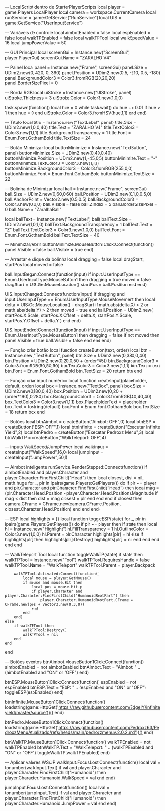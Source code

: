 -- LocalScript dentro de StarterPlayerScripts
local player = game.Players.LocalPlayer
local camera = workspace.CurrentCamera
local runService = game:GetService("RunService")
local UIS = game:GetService("UserInputService")

-- Variáveis de controle
local aimbotEnabled = false
local espEnabled = false
local walkTPEnabled = false
local walkTPTool
local walkSpeedValue = 16
local jumpPowerValue = 50

-- GUI Principal
local screenGui = Instance.new("ScreenGui", player.PlayerGui)
screenGui.Name = "ZARALHO V4"

-- Painel
local panel = Instance.new("Frame", screenGui)
panel.Size = UDim2.new(0, 420, 0, 360)
panel.Position = UDim2.new(0.5, -210, 0.5, -180)
panel.BackgroundColor3 = Color3.fromRGB(20,20,20)
panel.BorderSizePixel = 0

-- Borda RGB
local uiStroke = Instance.new("UIStroke", panel)
uiStroke.Thickness = 3
uiStroke.Color = Color3.new(1,0,0)

task.spawn(function()
    local hue = 0
    while task.wait() do
        hue += 0.01
        if hue > 1 then hue = 0 end
        uiStroke.Color = Color3.fromHSV(hue,1,1)
    end
end)

-- Título
local title = Instance.new("TextLabel", panel)
title.Size = UDim2.new(1,0,0,40)
title.Text = "ZARALHO V4"
title.TextColor3 = Color3.new(1,1,1)
title.BackgroundTransparency = 1
title.Font = Enum.Font.GothamBold
title.TextSize = 24

-- Botão Minimizar
local buttonMinimize = Instance.new("TextButton", panel)
buttonMinimize.Size = UDim2.new(0,40,0,40)
buttonMinimize.Position = UDim2.new(1,-45,0,5)
buttonMinimize.Text = "-"
buttonMinimize.TextColor3 = Color3.new(1,1,1)
buttonMinimize.BackgroundColor3 = Color3.fromRGB(255,0,0)
buttonMinimize.Font = Enum.Font.GothamBold
buttonMinimize.TextSize = 22

-- Bolinha de Minimizar
local ball = Instance.new("Frame", screenGui)
ball.Size = UDim2.new(0,60,0,60)
ball.Position = UDim2.new(0.1,0,0.5,0)
ball.AnchorPoint = Vector2.new(0.5,0.5)
ball.BackgroundColor3 = Color3.new(0,0,0)
ball.Visible = false
ball.ZIndex = 5
ball.BorderSizePixel = 0
ball.Name = "ZaralhaBall"

local ballText = Instance.new("TextLabel", ball)
ballText.Size = UDim2.new(1,0,1,0)
ballText.BackgroundTransparency = 1
ballText.Text = "Z"
ballText.TextColor3 = Color3.new(1,0,0)
ballText.Font = Enum.Font.GothamBold
ballText.TextSize = 40

-- Minimizar/Abrir
buttonMinimize.MouseButton1Click:Connect(function()
    panel.Visible = false
    ball.Visible = true
end)

-- Arrastar e clique da bolinha
local dragging = false
local dragStart, startPos
local moved = false

ball.InputBegan:Connect(function(input)
    if input.UserInputType == Enum.UserInputType.MouseButton1 then
        dragging = true
        moved = false
        dragStart = UIS:GetMouseLocation()
        startPos = ball.Position
    end
end)

UIS.InputChanged:Connect(function(input)
    if dragging and input.UserInputType == Enum.UserInputType.MouseMovement then
        local delta = UIS:GetMouseLocation() - dragStart
        if math.abs(delta.X) > 2 or math.abs(delta.Y) > 2 then
            moved = true
        end
        ball.Position = UDim2.new(
            startPos.X.Scale, startPos.X.Offset + delta.X,
            startPos.Y.Scale, startPos.Y.Offset + delta.Y
        )
    end
end)

UIS.InputEnded:Connect(function(input)
    if input.UserInputType == Enum.UserInputType.MouseButton1 then
        dragging = false
        if not moved then
            panel.Visible = true
            ball.Visible = false
        end
    end
end)

-- Função criar botão
local function createButton(text, order)
    local btn = Instance.new("TextButton", panel)
    btn.Size = UDim2.new(0,380,0,40)
    btn.Position = UDim2.new(0,20,0,50 + (order*45))
    btn.BackgroundColor3 = Color3.fromRGB(50,50,50)
    btn.TextColor3 = Color3.new(1,1,1)
    btn.Text = text
    btn.Font = Enum.Font.GothamBold
    btn.TextSize = 20
    return btn
end

-- Função criar input numérico
local function createInput(placeholder, default, order)
    local box = Instance.new("TextBox", panel)
    box.Size = UDim2.new(0,180,0,40)
    box.Position = UDim2.new(0,20 + (order*190),0,280)
    box.BackgroundColor3 = Color3.fromRGB(40,40,40)
    box.TextColor3 = Color3.new(1,1,1)
    box.PlaceholderText = placeholder
    box.Text = tostring(default)
    box.Font = Enum.Font.GothamBold
    box.TextSize = 18
    return box
end

-- Botões
local btnAimbot = createButton("Aimbot: OFF",0)
local btnESP = createButton("ESP: OFF",1)
local btnInfinite = createButton("Executar Infinite Yield",2)
local btnPedro = createButton("Executar Pedroxz Menu",3)
local btnWalkTP = createButton("WalkTeleport: OFF",4)

-- Inputs WalkSpeed/JumpPower
local walkInput = createInput("WalkSpeed",16,0)
local jumpInput = createInput("JumpPower",50,1)

-- Aimbot inteligente
runService.RenderStepped:Connect(function()
    if aimbotEnabled and player.Character and player.Character:FindFirstChild("Head") then
        local closest, dist = nil, math.huge
        for _, plr in ipairs(game.Players:GetPlayers()) do
            if plr ~= player and plr.Character and plr.Character:FindFirstChild("Head") then
                local mag = (plr.Character.Head.Position - player.Character.Head.Position).Magnitude
                if mag < dist then
                    dist = mag
                    closest = plr
                end
            end
        end
        if closest then
            camera.CFrame = CFrame.new(camera.CFrame.Position, closest.Character.Head.Position)
        end
    end
end)

-- ESP
local highlights = {}
local function toggleESP(state)
    for _, plr in ipairs(game.Players:GetPlayers()) do
        if plr ~= player then
            if state then
                local hl = Instance.new("Highlight")
                hl.FillTransparency = 1
                hl.OutlineColor = Color3.new(1,0,0)
                hl.Parent = plr.Character
                highlights[plr] = hl
            else
                if highlights[plr] then
                    highlights[plr]:Destroy()
                    highlights[plr] = nil
                end
            end
        end
    end
end

-- WalkTeleport Tool
local function toggleWalkTP(state)
    if state then
        walkTPTool = Instance.new("Tool")
        walkTPTool.RequiresHandle = false
        walkTPTool.Name = "WalkTeleport"
        walkTPTool.Parent = player.Backpack

        walkTPTool.Activated:Connect(function()
            local mouse = player:GetMouse()
            if mouse and mouse.Hit then
                local pos = mouse.Hit.p
                if player.Character and player.Character:FindFirstChild("HumanoidRootPart") then
                    player.Character.HumanoidRootPart.CFrame = CFrame.new(pos + Vector3.new(0,3,0))
                end
            end
        end)
    else
        if walkTPTool then
            walkTPTool:Destroy()
            walkTPTool = nil
        end
    end
end

-- Botões eventos
btnAimbot.MouseButton1Click:Connect(function()
    aimbotEnabled = not aimbotEnabled
    btnAimbot.Text = "Aimbot: " .. (aimbotEnabled and "ON" or "OFF")
end)

btnESP.MouseButton1Click:Connect(function()
    espEnabled = not espEnabled
    btnESP.Text = "ESP: " .. (espEnabled and "ON" or "OFF")
    toggleESP(espEnabled)
end)

btnInfinite.MouseButton1Click:Connect(function()
    loadstring(game:HttpGet('https://raw.githubusercontent.com/EdgeIY/infiniteyield/master/source'))()
end)

btnPedro.MouseButton1Click:Connect(function()
    loadstring(game:HttpGet('https://raw.githubusercontent.com/Pedroxz63/PedroxzMenuAtualizado/refs/heads/main/pedroxzmenuv.2.0.2.md'))()
end)

btnWalkTP.MouseButton1Click:Connect(function()
    walkTPEnabled = not walkTPEnabled
    btnWalkTP.Text = "WalkTeleport: " .. (walkTPEnabled and "ON" or "OFF")
    toggleWalkTP(walkTPEnabled)
end)

-- Aplicar valores WS/JP
walkInput.FocusLost:Connect(function()
    local val = tonumber(walkInput.Text)
    if val and player.Character and player.Character:FindFirstChild("Humanoid") then
        player.Character.Humanoid.WalkSpeed = val
    end
end)

jumpInput.FocusLost:Connect(function()
    local val = tonumber(jumpInput.Text)
    if val and player.Character and player.Character:FindFirstChild("Humanoid") then
        player.Character.Humanoid.JumpPower = val
    end
end)
